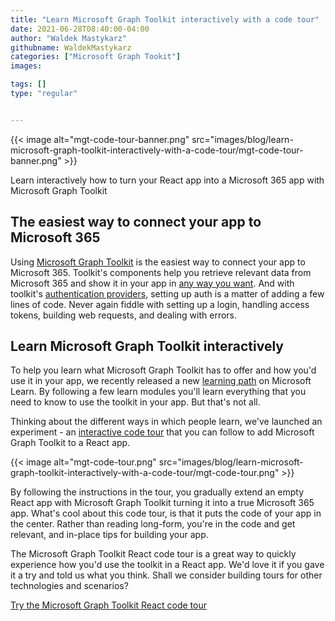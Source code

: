 ```yaml
---
title: "Learn Microsoft Graph Toolkit interactively with a code tour"
date: 2021-06-28T08:40:00-04:00
author: "Waldek Mastykarz"
githubname: WaldekMastykarz
categories: ["Microsoft Graph Tookit"]
images:

tags: []
type: "regular"


---
```


{{< image alt="mgt-code-tour-banner.png" src="images/blog/learn-microsoft-graph-toolkit-interactively-with-a-code-tour/mgt-code-tour-banner.png" >}}

Learn interactively how to turn your React app into a Microsoft 365 app
with Microsoft Graph Toolkit

## The easiest way to connect your app to Microsoft 365

Using [Microsoft Graph
Toolkit](https://docs.microsoft.com/graph/toolkit/overview?WT.mc_id=m365-33009-wmastyka)
is the easiest way to connect your app to Microsoft 365. Toolkit's
components help you retrieve relevant data from Microsoft 365 and show
it in your app in [any way you
want](https://docs.microsoft.com/graph/toolkit/customize-components/templates?WT.mc_id=m365-33009-wmastyka).
And with toolkit's [authentication
providers](https://docs.microsoft.com/graph/toolkit/providers/providers?WT.mc_id=m365-33009-wmastyka),
setting up auth is a matter of adding a few lines of code. Never again
fiddle with setting up a login, handling access tokens, building web
requests, and dealing with errors.

## Learn Microsoft Graph Toolkit interactively

To help you learn what Microsoft Graph Toolkit has to offer and how
you'd use it in your app, we recently released a new [learning
path](https://docs.microsoft.com/learn/paths/m365-msgraph-toolkit/?WT.mc_id=m365-33009-wmastyka)
on Microsoft Learn. By following a few learn modules you'll learn
everything that you need to know to use the toolkit in your app. But
that's not all.

Thinking about the different ways in which people learn, we've launched
an experiment - an [interactive code
tour](https://github.com/microsoftgraph/mgt-react-codetour) that you can
follow to add Microsoft Graph Toolkit to a React app.

{{< image alt="mgt-code-tour.png" src="images/blog/learn-microsoft-graph-toolkit-interactively-with-a-code-tour/mgt-code-tour.png" >}}

By following the instructions in the tour, you gradually extend an empty
React app with Microsoft Graph Toolkit turning it into a true Microsoft
365 app. What's cool about this code tour, is that it puts the code of
your app in the center. Rather than reading long-form, you're in the
code and get relevant, and in-place tips for building your app.

The Microsoft Graph Toolkit React code tour is a great way to quickly
experience how you'd use the toolkit in a React app. We'd love it if
you gave it a try and told us what you think. Shall we consider building
tours for other technologies and scenarios?

[Try the Microsoft Graph Toolkit React code
tour](https://github.com/microsoftgraph/mgt-react-codetour)
